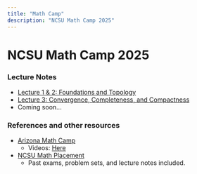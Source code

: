 ```yaml
---
title: "Math Camp"
description: "NCSU Math Camp 2025"
---
```


# NCSU Math Camp 2025

### Lecture Notes

- [Lecture 1 & 2: Foundations and Topology](https://www.realzzh.cn/assets/mathcamp/Lec1.html)
- [Lecture 3: Convergence, Completeness, and Compactness](https://www.realzzh.cn/assets/mathcamp/Lec2.html)
- Coming soon...



### References and other resources

- [Arizona Math Camp](https://www.markwalkereconomics.com/MathCamp2019.htm)
  - Videos: [Here](https://www.youtube.com/channel/UCnm29LeklN7kcvHAZ0Fm42g/featured)
- [NCSU Math Placement](https://drive.google.com/drive/folders/1OMZo_sUlPHB38g9cuM54GLcP5tCpWonh?usp=drive_link) 
  - Past exams, problem sets, and lecture notes included.